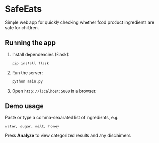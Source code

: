 # SafeEats

Simple web app for quickly checking whether food product ingredients are safe for children.

## Running the app

1. Install dependencies (Flask):
   ```bash
   pip install flask
   ```
2. Run the server:
   ```bash
   python main.py
   ```
3. Open `http://localhost:5000` in a browser.

## Demo usage
Paste or type a comma-separated list of ingredients, e.g.
```
water, sugar, milk, honey
```
Press **Analyze** to view categorized results and any disclaimers.
